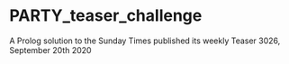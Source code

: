 # PARTY_teaser_challenge
A Prolog solution to the Sunday Times published its weekly Teaser 3026, September 20th 2020
